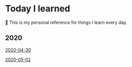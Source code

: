 # Today I learned

📖 This is my personal reference for things I learn every day.

## 2020 

[2020-04-30](./2020/2020-04-30.md)

[2020-05-02](./2020/2020-05-02.md)
